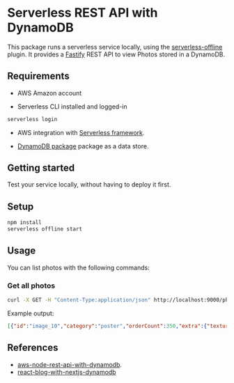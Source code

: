 # Serverless REST API with DynamoDB

This package runs a serverless service locally, using the
[serverless-offline](https://github.com/dherault/serverless-offline) plugin. It
provides a [Fastify](https://fastify.dev/) REST API to view Photos stored in a DynamoDB.

## Requirements

- AWS Amazon account

- Serverless CLI installed and logged-in

```bash
serverless login
```

- AWS integration with [Serverless framework](https://www.serverless.com/console/docs/integrations/aws/).

- [DynamoDB package](../dynamodb/README.md) package as a data store.

## Getting started

Test your service locally, without having to deploy it first.

## Setup

```bash
npm install
serverless offline start
```

## Usage

You can list photos with the following commands:

### Get all photos

```bash
curl -X GET -H "Content-Type:application/json" http://localhost:9000/photos'
```

Example output:

```JSON
[{"id":"image_10","category":"poster","orderCount":350,"extra":{"texture":"canvas"}},{"id":"image_13","category":"card","orderCount":3000,"extra":{"border":5}},{"id":"image_5","category":"poster","orderCount":112800,"extra":{"texture":"glossy"}},{"id":"image_14","category":"card","orderCount":49700,"extra":{"rotate":270}},{"id":"image_12","category":"walldecor","orderCount":100000,"extra":{"border":5}},{"id":"image_8","category":"card","orderCount":78400,"extra":{"border":3}},{"id":"image_4","category":"walldecor","orderCount":7411,"extra":{"texture":"glossy","border":5,"rotate":90}},{"id":"image_7","category":"walldecor","orderCount":1000},{"id":"image_6","category":"walldecor","orderCount":12500,"extra":{"border":3,"rotate":180}},{"id":"image_3","category":"poster","orderCount":8500},{"id":"image_15","category":"card","orderCount":8500,"extra":{"rotate":180}},{"id":"image_1","category":"poster","orderCount":500},{"id":"image_9","category":"card","orderCount":97100,"extra":{"rotate":90}},{"id":"image_11","category":"walldecor","orderCount":77980,"extra":{"texture":"canvas","border":3,"rotate":90}},{"id":"image_2","category":"poster","orderCount":95700,"extra":{"texture":"glossy"}}]
```

## References

- [aws-node-rest-api-with-dynamodb](https://github.com/serverless/examples/tree/master/aws-node-rest-api-with-dynamodb).
- [react-blog-with-nextjs-dynamodb](https://github.com/mjyocca/react-blog-with-nextjs-dynamodb)

